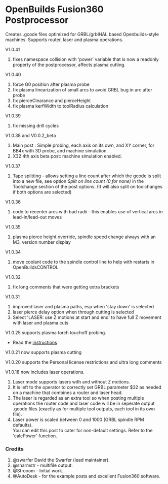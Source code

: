 # OpenBuilds Fusion360 Postprocessor

Creates .gcode files optimized for GRBL/grblHAL based Openbuilds-style machines.
Supports router, laser and plasma operations.

V1.0.41
1. fixes namespace collision with 'power' variable that is now a readonly property of the postprocessor, affects plasma cutting.

V1.0.40
1. force G0 position after plasma probe
1. fix plasma linearization of small arcs to avoid GRBL bug in arc after probe
1. fix pierceClearance and pierceHeight
1. fix plasma kerfWidth to toolRadius calculation

V1.0.39
1. fix missing drill cycles

V1.0.38 and V0.0.2_beta
1. Main post : Simple probing, each axis on its own, and XY corner, for BB4x with 3D probe, and machine simulation.
1. X32 4th axis beta post: machine simulation enabled.

V1.0.37
1. Tape splitting - allows setting a line count after which the gcode is split into a new file, see option 
   _Split on line count (0 for none)_
   in the Toolchange section of the post options.
   (It will also split on toolchanges if both options are selected)

V1.0.36
1. code to recenter arcs with bad radii   - this enables use of vertical arcs in lead-in/lead-out moves

V1.0.35
1. plasma pierce height override,  spindle speed change always with an M3, version number display   

V1.0.34
1. move coolant code to the spindle control line to help with restarts in OpenBuildsCONTROL

V1.0.32
1. fix long comments that were getting extra brackets

V1.0.31
1. improved laser and plasma paths, esp when 'stay down' is selected
1. laser pierce delay option when through cutting is selected
1. Select 'LASER: use Z motions at start and end' to have full Z movement with laser and plasma cuts

V1.0.25 supports plasma torch touchoff probing.
* Read the [instructions](https://github.com/OpenBuilds/OpenBuilds-Fusion360-Postprocessor/blob/master/README-plasma.md)

V1.0.21 now supports plasma cutting

V1.0.20 supports the Personal license restrictions and ultra long comments

V1.0.18 now includes laser operations. 
1. Laser mode supports lasers with and without Z motions.
1. It is left to the operator to correctly set GRBL parameter $32 as needed on a machine that combines a router and laser head.
1. The laser is regarded as an extra tool so when posting multiple operations the
   router code and laser code will be in seperate output .gcode files 
   (exactly as for multiple tool outputs, each tool in its own file).
1. Laser power is scaled between 0 and 1000 (GRBL spindle RPM defaults).  
   You can edit this post to cater for non-default settings. Refer to the 'calcPower' function.

### Credits ###

1. @swarfer David the Swarfer (lead maintainer).
1. @sharmstr - multifile output.
1. @Strooom - Initial work.
1. @AutoDesk - for the example posts and excellent Fusion360 software.
